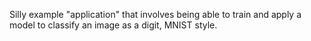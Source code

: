 Silly example "application" that involves being able to train and apply a model
to classify an image as a digit, MNIST style.
